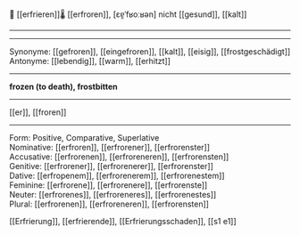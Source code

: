 🥶 [[erfrieren]]🌡️ [[erfroren]], [ɛɐ̯ˈfʁoːʁən]
nicht [[gesund]], [[kalt]]

---

---

Synonyme: [[gefroren]], [[eingefroren]], [[kalt]], [[eisig]], [[frostgeschädigt]]
Antonyme: [[lebendig]], [[warm]], [[erhitzt]]

---

**frozen (to death), frostbitten**

---

[[er]], [[froren]]

---

Form: Positive, Comparative, Superlative  
Nominative: [[erfroren]], [[erfrorener]], [[erfrorenster]]  
Accusative: [[erfrorenen]], [[erfroreneren]], [[erfrorensten]]  
Genitive: [[erfrorener]], [[erfrorenerer]], [[erfrorenster]]  
Dative: [[erfroреnem]], [[erfrorenеrem]], [[erfrorenеstem]]  
Feminine: [[erfrorene]], [[erfrorenere]], [[erfrorenste]]  
Neuter: [[erfrorenes]], [[erfroreneres]], [[erfrorenestes]]  
Plural: [[erfrorenen]], [[erfroreneren]], [[erfrorensten]]

[[Erfrierung]], [[erfrierende]], [[Erfrierungsschaden]], [[s1 e1]]
